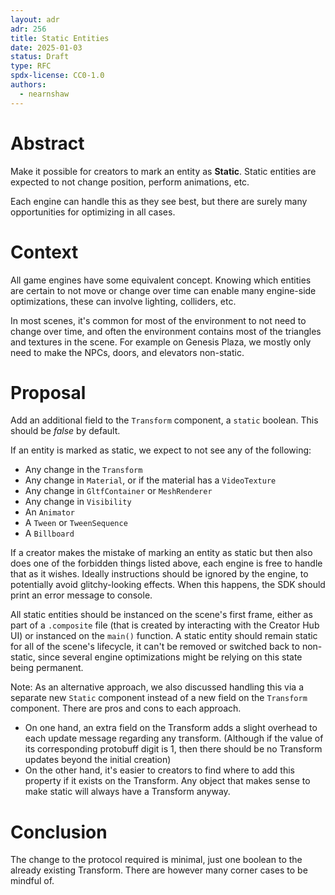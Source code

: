 ```yaml
---
layout: adr
adr: 256
title: Static Entities
date: 2025-01-03
status: Draft
type: RFC
spdx-license: CC0-1.0
authors:
  - nearnshaw
---
```


# Abstract

Make it possible for creators to mark an entity as **Static**. Static entities are expected to not change position, perform animations, etc.

Each engine can handle this as they see best, but there are surely many opportunities for optimizing in all cases.

# Context

All game engines have some equivalent concept. Knowing which entities are certain to not move or change over time can enable many engine-side optimizations, these can involve lighting, colliders, etc.

In most scenes, it's common for most of the environment to not need to change over time, and often the environment contains most of the triangles and textures in the scene. For example on Genesis Plaza, we mostly only need to make the NPCs, doors, and elevators non-static.

# Proposal

Add an additional field to the `Transform` component, a `static` boolean. This should be _false_ by default.

If an entity is marked as static, we expect to not see any of the following:

- Any change in the `Transform`
- Any change in `Material`, or if the material has a `VideoTexture`
- Any change in `GltfContainer` or `MeshRenderer`
- Any change in `Visibility`
- An `Animator`
- A `Tween` or `TweenSequence`
- A `Billboard`

If a creator makes the mistake of marking an entity as static but then also does one of the forbidden things listed above, each engine is free to handle that as it wishes. Ideally instructions should be ignored by the engine, to potentially avoid glitchy-looking effects. When this happens, the SDK should print an error message to console.

All static entities should be instanced on the scene's first frame, either as part of a `.composite` file (that is created by interacting with the Creator Hub UI) or instanced on the `main()` function. A static entity should remain static for all of the scene's lifecycle, it can't be removed or switched back to non-static, since several engine optimizations might be relying on this state being permanent.

Note: As an alternative approach, we also discussed handling this via a separate new `Static` component instead of a new field on the `Transform` component. There are pros and cons to each approach.

- On one hand, an extra field on the Transform adds a slight overhead to each update message regarding any transform. (Although if the value of its corresponding protobuff digit is 1, then there should be no Transform updates beyond the initial creation)
- On the other hand, it's easier to creators to find where to add this property if it exists on the Transform. Any object that makes sense to make static will always have a Transform anyway.

# Conclusion

The change to the protocol required is minimal, just one boolean to the already existing Transform. There are however many corner cases to be mindful of.
